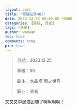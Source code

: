 ```yaml
---
layout: post
title: "导随记录483"
date: 2023-12-25 00:00:00 +0800
categories: [导随, 贤者]
tags: [导随]
author: wanwan
toc: true
comments: true
pin: true
---
```

> 日期：2023.12.25
>
> 等级：50
>
> 副本：水晶塔 暗之世界
>
> 职业：贤者

又又又中途进团随了啊啊啊啊！